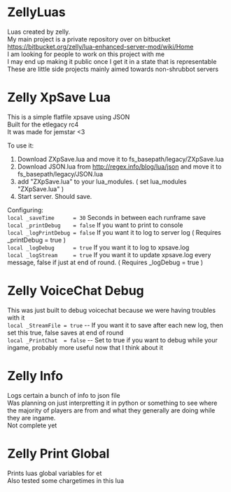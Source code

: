 ZellyLuas
=========
  
Luas created by zelly.  
My main project is a private repository over on bitbucket  
https://bitbucket.org/zelly/lua-enhanced-server-mod/wiki/Home  
I am looking for people to work on this project with me  
I may end up making it public once I get it in a state that is representable  
These are little side projects mainly aimed towards non-shrubbot servers  
  
Zelly XpSave Lua
================
This is a simple flatfile xpsave using JSON  
Built for the etlegacy rc4  
It was made for jemstar <3  
  
To use it:  
1. Download ZXpSave.lua and move it to fs_basepath/legacy/ZXpSave.lua  
2. Download JSON.lua from http://regex.info/blog/lua/json and move it to fs_basepath/legacy/JSON.lua  
3. add "ZXpSave.lua" to your lua_modules. ( set lua_modules "ZXpSave.lua" )  
4. Start server. Should save.  
  
Configuring:  
`local _saveTime      = 30` Seconds in between each runframe save  
`local _printDebug    = false` If you want to print to console  
`local _logPrintDebug = false` If you want it to log to server log ( Requires _printDebug = true )  
`local _logDebug      = true` If you want it to log to xpsave.log  
`local _logStream     = true` If you want it to update xpsave.log every message, false if just at end of round. ( Requires _logDebug = true )  
  
Zelly VoiceChat Debug
=====================
This was just built to debug voicechat because we were having troubles with it   
`local _StreamFile = true`    -- If you want it to save after each new log, then set this true, false saves at end of round  
`local _PrintChat  = false`   -- Set to true if you want to debug while your ingame, probably more useful now that I think about it  
  
Zelly Info
==========
Logs certain a bunch of info to json file  
Was planning on just interpretting it in python or something to see where the majority of players are from and what they generally are doing while they are ingame.  
Not complete yet  

Zelly Print Global
==================
Prints luas global variables for et  
Also tested some chargetimes in this lua  
